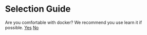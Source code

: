# Selection Guide
Are you comfortable with docker? We recommend you use learn it if possible.
[Yes](Docker.md)
[No](Metal.md)